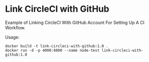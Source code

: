 # Link CircleCI with GitHub

Example of Linking CircleCI With GitHub Account For Setting Up A CI Workflow.  

Usage:  

```
docker build -t link-circleci-with-github:1.0 .
docker run -d -p 4000:4000 --name node-test link-circleci-with-github:1.0
```
